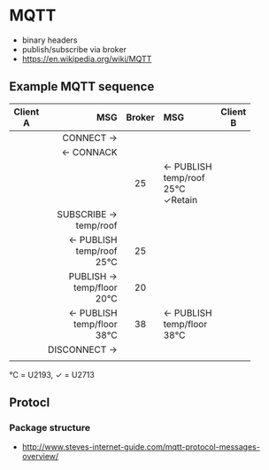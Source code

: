 # MQTT

* binary headers
* publish/subscribe via broker
* https://en.wikipedia.org/wiki/MQTT

## Example MQTT sequence

| Client<br>A | MSG            | Broker | MSG            | Client<br>B |
| -------- | -----------------:|:------:|:----------------- | -------- |
|| CONNECT ->                  |        |                   |          |
|| <- CONNACK                  |        |                   |          |
|          |          | 25 | <- PUBLISH<br>temp/roof<br>25℃<br>✓Retain||
|| SUBSCRIBE -><br>temp/roof   |        |                   |          |
|| <- PUBLISH<br>temp/roof<br>25℃| 25   |                   |          |
|| PUBLISH -><br>temp/floor<br>20℃ | 20 |                   |          |
||<- PUBLISH<br>temp/floor<br>38℃ |38|<- PUBLISH<br>temp/floor<br>38℃ ||
|| DISCONNECT ->               |        |                   |          |
|          |                   |        |                   |          |


℃ = U2193, ✓ = U2713

## Protocl

### Package structure

* http://www.steves-internet-guide.com/mqtt-protocol-messages-overview/


